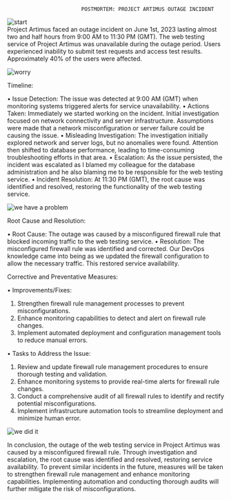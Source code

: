 
							POSTMORTEM: PROJECT ARTIMUS OUTAGE INCIDENT
![start](https://github.com/Pizzosta/alx-system_engineering-devops/assets/109488683/ad5022b3-fbd5-400e-9b34-8e76f4168b65)							
Project Artimus faced an outage incident on June 1st, 2023 lasting almost two and half hours from 9:00 AM to 11:30 PM (GMT).
The web testing service of Project Artimus was unavailable during the outage period. Users experienced inability to submit test requests and access test results. Approximately 40% of the users were affected.

![worry](https://github.com/Pizzosta/alx-system_engineering-devops/assets/109488683/13894a3d-7138-494a-8d3f-56eae5c18865)

Timeline:

•	Issue Detection: The issue was detected at 9:00 AM (GMT) when monitoring systems triggered alerts for service unavailability.
•	Actions Taken: Immediately we started working on the incident. Initial investigation focused on network connectivity and server infrastructure. Assumptions were made that a network misconfiguration or server failure could be causing the issue.
•	Misleading Investigation: The investigation initially explored network and server logs, but no anomalies were found. Attention then shifted to database performance, leading to time-consuming troubleshooting efforts in that area.
•	Escalation: As the issue persisted, the incident was escalated as I blamed my colleague for the database administration and he also blaming me to be responsible for the web testing service.
•	Incident Resolution: At 11:30 PM (GMT), the root cause was identified and resolved, restoring the functionality of the web testing service. 
 
![we have a problem](https://github.com/Pizzosta/alx-system_engineering-devops/assets/109488683/673ac62a-f1af-492b-864d-6ea95f289479)

Root Cause and Resolution:

•	Root Cause: The outage was caused by a misconfigured firewall rule that blocked incoming traffic to the web testing service.
•	Resolution: The misconfigured firewall rule was identified and corrected. Our DevOps knowledge came into being as we updated the firewall configuration to allow the necessary traffic. This restored service availability.
 
Corrective and Preventative Measures:

•	Improvements/Fixes: 
1.	Strengthen firewall rule management processes to prevent misconfigurations.
2.	Enhance monitoring capabilities to detect and alert on firewall rule changes.
3.	Implement automated deployment and configuration management tools to reduce manual errors.

•	Tasks to Address the Issue:

1.	Review and update firewall rule management procedures to ensure thorough testing and validation.
2.	Enhance monitoring systems to provide real-time alerts for firewall rule changes.
3.	Conduct a comprehensive audit of all firewall rules to identify and rectify potential misconfigurations.
4.	Implement infrastructure automation tools to streamline deployment and minimize human error.

![we did it](https://github.com/Pizzosta/alx-system_engineering-devops/assets/109488683/7192314f-e088-4111-813b-7d797943401c)

In conclusion, the outage of the web testing service in Project Artimus was caused by a misconfigured firewall rule. Through investigation and escalation, the root cause was identified and resolved, restoring service availability. To prevent similar incidents in the future, measures will be taken to strengthen firewall rule management and enhance monitoring capabilities. Implementing automation and conducting thorough audits will further mitigate the risk of misconfigurations.
